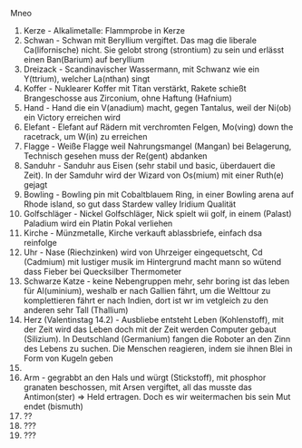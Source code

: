 Mneo
1. Kerze - Alkalimetalle: Flammprobe in Kerze                                                  
2. Schwan - Schwan mit Beryllium vergiftet. Das mag die liberale Ca(lifornische) nicht. Sie gelobt strong (strontium) zu sein und erlässt einen Ban(Barium) auf beryllium                                                  
3. Dreizack - Scandinavischer Wassermann, mit Schwanz wie ein Y(ttrium), welcher La(nthan) singt                                                  
4. Koffer - Nuklearer Koffer mit Titan verstärkt, Rakete schießt Brangeschosse aus Zirconium, ohne Haftung (Hafnium)                                                  
5. Hand - Hand die ein V(anadium) macht, gegen Tantalus, weil der Ni(ob) ein Victory erreichen wird                                                  
6. Elefant - Elefant auf Rädern mit verchromten Felgen, Mo(ving) down the racetrack, um W(in) zu erreichen                                                  
7. Flagge - Weiße Flagge weil Nahrungsmangel (Mangan) bei Belagerung, Technisch gesehen muss der Re(gent) abdanken                                                  
8. Sanduhr - Sanduhr aus Eisen (sehr stabil und basic, überdauert die Zeit). In der Samduhr wird der Wizard von Os(mium) mit einer Ruth(e) gejagt                                                  
9. Bowling - Bowling pin mit Cobaltblauem Ring, in einer Bowling arena auf Rhode island, so gut dass Stardew valley Iridium Qualität                                                  
10. Golfschläger - Nickel Golfschläger, Nick spielt wii golf, in einem (Palast) Paladium wird ein Platin Pokal verliehen                                                   
11. Kirche - Münzmetalle, Kirche verkauft ablassbriefe, einfach dsa reinfolge                                                  
12. Uhr - Nase (Riechzinken) wird von Uhrzeiger eingequetscht, Cd (Cadmium) mit lustiger musik im Hintergrund macht mann so wütend dass Fieber bei Quecksilber Thermometer                                                  
13. Schwarze Katze - keine Nebengruppen mehr, sehr boring ist das leben für Al(uminium), weshalb er nach Gallien fährt, um die Welttour zu komplettieren fährt er nach Indien, dort ist wr im vetgleich zu den anderen sehr Tall (Thallium)                                                  
14. Herz (Valentinstag 14.2) - Ausbliebe entsteht Leben (Kohlenstoff), mit der Zeit wird das Leben doch mit der Zeit werden Computer gebaut (Silizium). In Deutschland (Germanium) fangen die Roboter an den Zinn des Lebens zu suchen. Die Menschen reagieren, indem sie ihnen Blei in Form von Kugeln geben                                                  
15.                                                   
16. Arm - gegrabbt an den Hals und würgt (Stickstoff), mit phosphor granaten beschossen, mit Arsen vergiftet, all das musste das Antimon(ster) => Held ertragen. Doch es wir weitermachen bis sein Mut endet (bismuth)                                                  
17. ??                                                  
18. ???                                                  
19. ???                                                  
